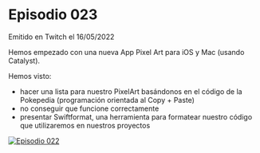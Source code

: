 # Episodio 023

Emitido en Twitch el 16/05/2022 

Hemos empezado con una nueva App Pixel Art para iOS y Mac (usando Catalyst).

Hemos visto: 

- hacer una lista para nuestro PixelArt basándonos en el código de la Pokepedia (programación orientada al Copy + Paste)
- no conseguir que funcione correctamente
- presentar Swiftformat, una herramienta para formatear nuestro código que utilizaremos en nuestros proyectos


[![Episodio 022](http://img.youtube.com/vi/hcwIhtqRKGU/0.jpg)](https://youtu.be/hcwIhtqRKGU )
